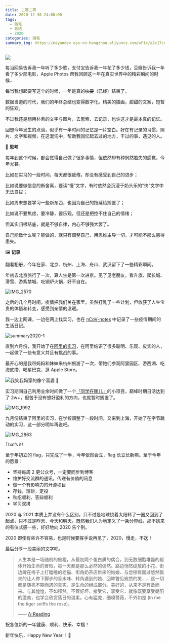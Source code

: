 ```yaml
---
title: 二零二零
date: 2020-12-30 24:00:00
tags: 
  - 随笔
  - 总结
  - 2020
categories: 随笔
summary_img: https://mayandev.oss-cn-hangzhou.aliyuncs.com/uPic/e2c17cd153f77c02ae62a925a2b301b6.png
---
```


![](https://mayandev.oss-cn-hangzhou.aliyuncs.com/uPic/e2c17cd153f77c02ae62a925a2b301b6.png)

每当网易告诉我一年听了多少歌，支付宝告诉我一年花了多少钱，豆瓣告诉我一年看了多少部电影，Apple Photos 帮我回顾这一年在真实世界中的精彩瞬间的时候...

每当我想起要写这个的时候，一年是真的~~快要~~（已经）结束了。

数据当道的时代，我们的年终总结也变得数字化。精美的插画，甜甜的文案，短暂的狂欢。

不过我还是想用朴素的文字与图片，去思索、去记录，也许这才是最本真的记忆。

回想今年发生的点滴，似乎有一半时间的记忆是一片空白。好在有记录的习惯，照片、文字和视频，在这混沌中，帮助我回忆起去过的地方，干过的事，遇见的人。

🤔 **思考**

每年到这个时候，都会觉得自己做了很多事情，但依然却有种惘然若失的感觉，今年尤甚。

比如在实习的一段时间，每天都很疲倦，却没有感受到自己的进步；

比如说要做信息的断舍离，要读“慢”文字，有时依然会沉浸于奶头乐的“快”文字中无法自拔；

比如周末想要学习一些新东西，也因为自己的拖延给搁置了；

比如说不要焦虑，要冷静，要乐观，但还是把控不住自己的情绪；

但其实归根结底，就是不够自律，内心不够强大罢了。

自己能做什么呢？能做的，就只有调整自己，用思维主导一切，才可能不那么患得患失。

🖼️ **记录**

翻看相册，今年在家、北京、杭州、上海、舟山、武汉留下了一些精彩瞬间。

年初去北京旅行了一次，算人生是第一次进京。见了见老朋友，看升旗、爬长城、滑雪、游紫禁城、吃铜炉火锅，好不自在。

![IMG_2570](https://mayandev.oss-cn-hangzhou.aliyuncs.com/uPic/IMG_2570.JPG)

之后的几个月时间，疫情把我们关在家里。虽然打乱了一些计划，但收获了人生宝贵的体悟和转变，感受到亲情的温暖。

我一边上网课，一边在网上找实习，也在 [nCoV-notes](http://shorten.pro/9) 中记录了一些疫情期间的生活日记。

![summary2020-1](https://mayandev.oss-cn-hangzhou.aliyuncs.com/uPic/summary2020-1.png)

直到六月份，我开始了在[阿里的实习](https://mp.weixin.qq.com/s/YQ56etQB90xRfq5Yin2vUA)，在阿里结识了很多聪明、乐观、皮实的人，一起做了一些有意义并且有挑战的事。

最开心的是我带妈妈和妹妹来杭州旅游了一次，带她们参观阿里园区、游西湖、吃海底捞、喝星巴克、逛 Apple Store。

![我笑我妈穿的像个富婆 🤣](https://mayandev.oss-cn-hangzhou.aliyuncs.com/uPic/IMG_1761.JPG)

实习期间自己利用业余时间做了一个[「同学在哪儿」](https://mp.weixin.qq.com/s/TfMnVZmHXd3mhzGPzRKA0g)的小项目，巅峰时期日活达到了 2w+，但苦于没有想好盈利的方向，也就暂时搁置了。

![IMG_1992](https://mayandev.oss-cn-hangzhou.aliyuncs.com/uPic/IMG_1992.PNG)

九月份结束了阿里的实习，在学校调整了一段时间，又来到上海，开始了在字节跳动的实习，这一部分明年再说吧。

![IMG_2863](https://mayandev.oss-cn-hangzhou.aliyuncs.com/uPic/IMG_2863.JPG)

That’s it!

至于年初立的 flag，只完成了一半，今年依然会立，flag 长立长新嘛。至于今年的愿景：

- 坚持每周 2 更公众号，一定要同步到博客
- 维护好交流群的通讯，传递有价值的讯息
- 做一个有影响力的开源项目
- 存钱，理财，定投
- 秋招顺利、答辩顺利
- 学习双拼

2020 与 2021 本质上并没有什么区别，只不过是地球绕着太阳转了一圈又回到了起点，只不过是昨天、今天和明天。既然我们人为地定义了一条分界线，那不妨来的有仪式感一些，好好地向 2020 告个别。

2020 即使有些许不容易，也是时候要挥手说再见了，2020，慢走，不送！

最后分享一段美丽的文字吧。

> 人生本是一场随机的旅程，从最初两个蛋白质的偶合，到无数细胞堆磊的躯体开始生命的冒险，每一天都是那么必然的偶然。路边悄然绽放的小花、街边蹲在椅子上打瞌睡的老猫、街角奶茶店新来的姑娘、与您擦肩而过悠然飘来的让人停下脚步的香水味、转角遇到的她、回眸瞥见宛然的笑.......这一切都是随机不期而遇的真实，是生命的组成部分。美好的，从来不是有备而来。与其惶惶，不如释然。不管好坏，接受它，享受它，就像既要享受朝阳的蓬勃，也学会欣赏落日的温柔。心有猛虎，细嗅蔷薇，不外如是 (In me the tiger sniffs the rose)。
>
> —— [Λ-Reading](https://rizime.substack.com/people/8361259--reading)

祝各位新的一年健康、顺利、快乐、幸福！

新年快乐，Happy New Year ！🎈
